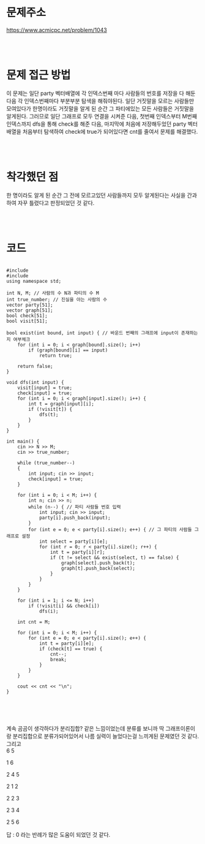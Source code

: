 # 문제주소
https://www.acmicpc.net/problem/1043


<br><br>
# 문제 접근 방법
이 문제는 일단 party 벡터배열에 각 인덱스번째 마다 사람들의 번호를 저장을 다 해둔 다음 각 인덱스번째마다 부분부분 탐색을 해줘야된다. 일단 거짓말을 모르는 사람들만 모여있다가 한명이라도 거짓말을 알게 된 순간 그 파티에있는 모든 사람들은 거짓말을 알게된다. 그러므로 일단 그래프로 모두 연결을 시켜준 다음, 첫번째 인덱스부터 M번째 인덱스까지 dfs을 통해 check를 해준 다음, 마지막에 처음에 저장해두었던 party 벡터배열을 처음부터 탐색하여 check에 true가 되어있다면 cnt를 줄여서 문제를 해결했다. 


<br><br>
# 착각했던 점
<p>
한 명이라도 알게 된 순간 그 전에 모르고있던 사람들까지 모두 알게된다는 사실을 간과하여 자꾸 틀렸다고 판정되었던 것 같다.
</p>
<br><br>


# 코드
<pre>
<code>
#include <iostream>
#include <vector>
using namespace std;

int N, M; // 사람의 수 N과 파티의 수 M
int true_number; // 진실을 아는 사람의 수
vector<int> party[51];
vector<int> graph[51];
bool check[51];
bool visit[51];

bool exist(int bound, int input) { // 바운드 번째의 그래프에 input이 존재하는지 여부체크
	for (int i = 0; i < graph[bound].size(); i++) 
		if (graph[bound][i] == input)
			return true;
		
	return false;
}

void dfs(int input) {
	visit[input] = true;
	check[input] = true;
	for (int i = 0; i < graph[input].size(); i++) {
		int t = graph[input][i];
		if (!visit[t]) {
			dfs(t);
		}
	}
}
  
int main() {
	cin >> N >> M;
	cin >> true_number;
	
	while (true_number--)
	{
		int input; cin >> input;
		check[input] = true;
	}

	for (int i = 0; i < M; i++) {
		int n; cin >> n;
		while (n--) { // 파티 사람들 번호 입력
			int input; cin >> input;
			party[i].push_back(input);
		}
		for (int e = 0; e < party[i].size(); e++) { // 그 파티의 사람들 그래프로 설정
			int select = party[i][e];
			for (int r = 0; r < party[i].size(); r++) {
				int t = party[i][r];
				if (t != select && exist(select, t) == false) {
					graph[select].push_back(t);
					graph[t].push_back(select);
				}
			}
		}
	}

	for (int i = 1; i <= N; i++) 
		if (!visit[i] && check[i]) 
			dfs(i);
		
	int cnt = M;

	for (int i = 0; i < M; i++) {
		for (int e = 0; e < party[i].size(); e++) {
			int t = party[i][e];
			if (check[t] == true) {
				cnt--;
				break;
			}
		}
	}

	cout << cnt << "\n";
}
</code>
</pre>

<br><br>
<p>
계속 곰곰이 생각하다가 분리집합? 같은 느낌이었는데 분류를 보니까 딱 그래프이론이랑 분리집합으로 분류가되어있어서 나름 실력이 늘었다는걸 느끼게된 문제였던 것 같다. 그리고 
<br>
6 5

1 6

2 4 5

2 1 2

2 2 3

2 3 4

2 5 6

답 : 0 라는 반례가 많은 도움이 되었던 것 같다.
</p>